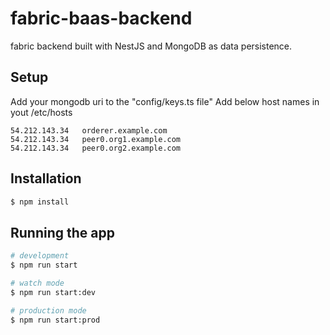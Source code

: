 # fabric-baas-backend

fabric backend built with NestJS and MongoDB as data persistence.

## Setup

Add your mongodb uri to the "config/keys.ts file"
Add below host names in yout /etc/hosts

```
54.212.143.34   orderer.example.com
54.212.143.34   peer0.org1.example.com
54.212.143.34   peer0.org2.example.com
```

## Installation

```bash
$ npm install
```

## Running the app

```bash
# development
$ npm run start

# watch mode
$ npm run start:dev

# production mode
$ npm run start:prod
```

